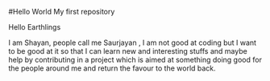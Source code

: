 #Hello World
My first repository

Hello Earthlings

I am Shayan, people call me Saurjayan , I am not good at coding but I want to be good at it so that I can learn new and interesting stuffs and maybe help by contributing in a project which is aimed at something doing good for the people around me and return the favour to the world back. 
